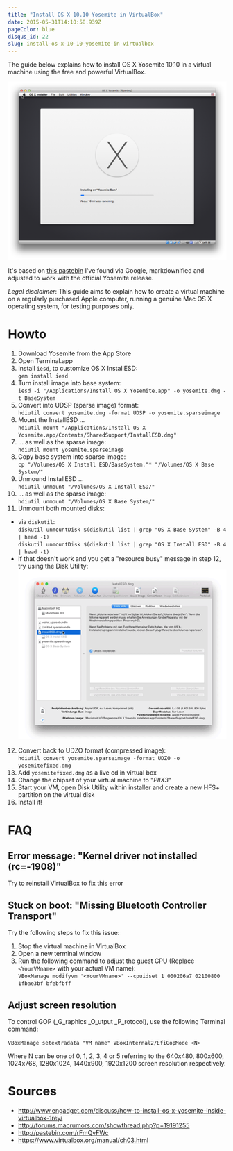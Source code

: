 ```yaml
---
title: "Install OS X 10.10 Yosemite in VirtualBox"
date: 2015-05-31T14:10:58.939Z
pageColor: blue
disqus_id: 22
slug: install-os-x-10-10-yosemite-in-virtualbox
---
```


The guide below explains how to install OS X Yosemite 10.10 in a virtual machine using the free and powerful VirtualBox.

![](/assets/images/posts/install-os-x-10-10-yosemite-in-virtualbox/1.png)

It's based on [this pastebin](http://pastebin.com/rFmQvFWc) I've found via Google, markdownified and adjusted to work with the official Yosemite release.

*Legal disclaimer*: This guide aims to explain how to create a virtual machine on a regularly purchased Apple computer, running a genuine Mac OS X operating system, for testing purposes only.

# Howto

1. Download Yosemite from the App Store
2. Open Terminal.app
3. Install `iesd`, to customize OS X InstallESD:  
  `gem install iesd`
4. Turn install image into base system:  
  `iesd -i "/Applications/Install OS X Yosemite.app" -o yosemite.dmg -t BaseSystem`
5. Convert into UDSP (sparse image) format:  
  `hdiutil convert yosemite.dmg -format UDSP -o yosemite.sparseimage`
6. Mount the InstallESD ...  
  `hdiutil mount "/Applications/Install OS X Yosemite.app/Contents/SharedSupport/InstallESD.dmg"`
7. ... as well as the sparse image:  
  `hdiutil mount yosemite.sparseimage`
8. Copy base system into sparse image:  
  `cp "/Volumes/OS X Install ESD/BaseSystem."* "/Volumes/OS X Base System/"`
9. Unmound InstallESD ...  
  `hdiutil unmount "/Volumes/OS X Install ESD/"`
10. ... as well as the sparse image:  
  `hdiutil unmount "/Volumes/OS X Base System/"`
11. Unmount both mounted disks:  
  * via `diskutil`:  
    `diskutil unmountDisk $(diskutil list | grep "OS X Base System" -B 4 | head -1)`  
    `diskutil unmountDisk $(diskutil list | grep "OS X Install ESD" -B 4 | head -1)`  
  * if that doesn't work and you get a "resource busy" message in step 12, try using the Disk Utility:  
  ![](/assets/images/posts/install-os-x-10-10-yosemite-in-virtualbox/2.gif)  
12. Convert back to UDZO format (compressed image):  
  `hdiutil convert yosemite.sparseimage -format UDZO -o yosemitefixed.dmg`
13. Add `yosemitefixed.dmg` as a live cd in virtual box
14. Change the chipset of your virtual machine to "_PIIX3_"
15. Start your VM, open Disk Utility within installer and create a new HFS+ partition on the virtual disk
16. Install it!

# FAQ

## Error message: "Kernel driver not installed (rc=-1908)"

Try to reinstall VirtualBox to fix this error

## Stuck on boot: "Missing Bluetooth Controller Transport"

Try the following steps to fix this issue:

1. Stop the virtual machine in VirtualBox
2. Open a new terminal window
3. Run the following command to adjust the guest CPU (Replace `<YourVMname>` with your actual VM name):  
  `VBoxManage modifyvm '<YourVMname>' --cpuidset 1 000206a7 02100800 1fbae3bf bfebfbff`

## Adjust screen resolution

To control GOP (_G_raphics _O_utput _P_rotocol), use the following Terminal command:

  `VBoxManage setextradata "VM name" VBoxInternal2/EfiGopMode <N>`

Where N can be one of 0, 1, 2, 3, 4 or 5 referring to the 640x480, 800x600, 1024x768, 1280x1024, 1440x900, 1920x1200 screen resolution respectively.

# Sources

* http://www.engadget.com/discuss/how-to-install-os-x-yosemite-inside-virtualbox-1rey/
* http://forums.macrumors.com/showthread.php?p=19191255
* http://pastebin.com/rFmQvFWc
* https://www.virtualbox.org/manual/ch03.html
